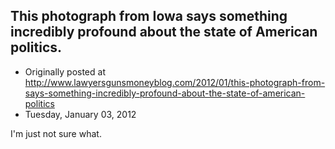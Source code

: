 ## This photograph from Iowa says something incredibly profound about the state of American politics.

 * Originally posted at http://www.lawyersgunsmoneyblog.com/2012/01/this-photograph-from-says-something-incredibly-profound-about-the-state-of-american-politics
 * Tuesday, January 03, 2012

I'm just not sure what.